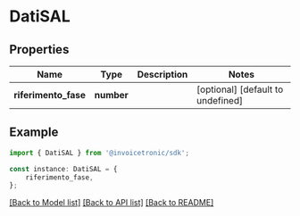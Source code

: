 # DatiSAL


## Properties

Name | Type | Description | Notes
------------ | ------------- | ------------- | -------------
**riferimento_fase** | **number** |  | [optional] [default to undefined]

## Example

```typescript
import { DatiSAL } from '@invoicetronic/sdk';

const instance: DatiSAL = {
    riferimento_fase,
};
```

[[Back to Model list]](../README.md#documentation-for-models) [[Back to API list]](../README.md#documentation-for-api-endpoints) [[Back to README]](../README.md)
